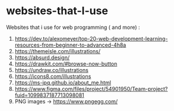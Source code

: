 # websites-that-I-use

Websites that i use for web programming ( and more) : 

1. https://dev.to/alexomeyer/top-20-web-development-learning-resources-from-beginner-to-advanced-4h8a
2. https://themeisle.com/illustrations/
3. https://absurd.design/
4. https://drawkit.com/#browse-now-button
5. https://undraw.co/illustrations
6. https://icons8.com/illustrations
7. https://ms-jpq.github.io/about_me.html
8. https://www.figma.com/files/project/54901950/Team-project?fuid=1099837187713098081
9. PNG images -> https://www.pngegg.com/
